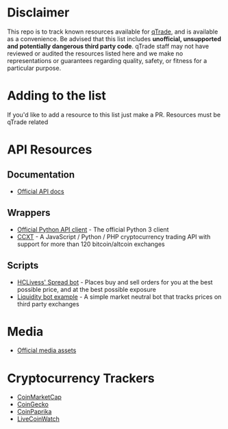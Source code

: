 # Disclaimer

This repo is to track known resources available for [qTrade](https://qtrade.io/), and is available as a convenience. Be advised that this list includes **unofficial, unsupported and potentially dangerous third party code**. qTrade staff may not have reviewed or audited the resources listed here and we make no representations or guarantees regarding quality, safety, or fitness for a particular purpose.

# Adding to the list

If you'd like to add a resource to this list just make a PR. Resources must be qTrade related

# API Resources

## Documentation

 - [Official API docs](https://qtrade-exchange.github.io/qtrade-docs/#introduction)

## Wrappers

 - [Official Python API client](https://github.com/qtrade-exchange/qtrade-py-client) - The official Python 3 client
 - [CCXT](http://ccxt.trade/) - A JavaScript / Python / PHP cryptocurrency trading API with support for more than 120 bitcoin/altcoin exchanges

## Scripts

 - [HCLivess' Spread bot](https://github.com/hclivess/qtrader) - Places buy and sell orders for you at the best possible price, and at the best possible exposure
 - [Liquidity bot example](https://github.com/qtrade-exchange/liquidity-bot-example) - A simple market neutral bot that tracks prices on third party exchanges

# Media

 - [Official media assets](https://github.com/qtrade-exchange/media-assets)

# Cryptocurrency Trackers
 - [CoinMarketCap](https://coinmarketcap.com/exchanges/qtrade/)
 - [CoinGecko](https://www.coingecko.com/exchanges/qtrade)
 - [CoinPaprika](https://coinpaprika.com/exchanges/qtrade/)
 - [LiveCoinWatch](https://www.livecoinwatch.com/exchange/qtrade)

